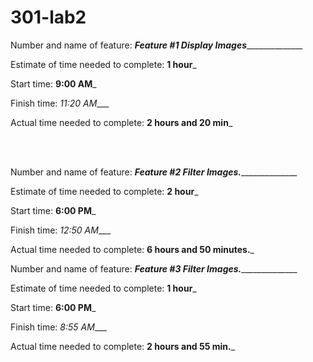 # 301-lab2

Number and name of feature: _________Feature #1 Display Images_______________________

Estimate of time needed to complete: __1 hour___

Start time: __9:00 AM___

Finish time: _11:20 AM____

Actual time needed to complete: __2 hours and 20 min___

<br></br>

Number and name of feature: _________Feature #2 Filter Images._______________________

Estimate of time needed to complete: __2 hour___

Start time: __6:00 PM___

Finish time: _12:50 AM____

Actual time needed to complete: __6 hours and 50 minutes.___




Number and name of feature: _________Feature #3 Filter Images._______________________

Estimate of time needed to complete: __1 hour___

Start time: __6:00 PM___

Finish time: _8:55 AM____

Actual time needed to complete: __2 hours and 55 min.___
